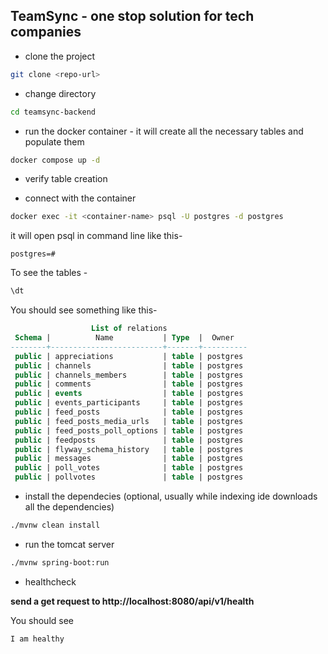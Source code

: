## TeamSync - one stop solution for tech companies


* clone the project

```bash
git clone <repo-url>
```

* change directory
```bash
cd teamsync-backend
```

* run the docker container - it will create all the necessary tables and populate them

```bash
docker compose up -d

```

* verify table creation

- connect with the container
```bash
docker exec -it <container-name> psql -U postgres -d postgres

```
it will open psql in command line like this-
```code
postgres=# 
```
 To see the tables -

```sql
\dt
```
You should see something like this-

```sql
                  List of relations
 Schema |          Name           | Type  |  Owner   
--------+-------------------------+-------+----------
 public | appreciations           | table | postgres
 public | channels                | table | postgres
 public | channels_members        | table | postgres
 public | comments                | table | postgres
 public | events                  | table | postgres
 public | events_participants     | table | postgres
 public | feed_posts              | table | postgres
 public | feed_posts_media_urls   | table | postgres
 public | feed_posts_poll_options | table | postgres
 public | feedposts               | table | postgres
 public | flyway_schema_history   | table | postgres
 public | messages                | table | postgres
 public | poll_votes              | table | postgres
 public | pollvotes               | table | postgres
```

* install the dependecies (optional, usually while indexing ide downloads all the dependencies)

```bash
./mvnw clean install
```

* run the tomcat server

```bash
./mvnw spring-boot:run
```

* healthcheck

**send a get request to http://localhost:8080/api/v1/health**

You should see 

```bash
I am healthy
```


